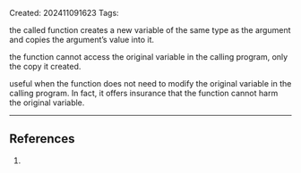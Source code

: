 Created: 202411091623
Tags: 

the called function creates a new variable of the same type as the argument and copies the argument’s value into it.

the function cannot access the original variable in the calling program, only the copy it created. 

 useful when the function does not need to modify the original variable in the calling program. In fact, it offers insurance that the function cannot harm the original variable.

-----
## References
1.
